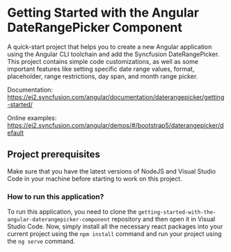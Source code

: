 # Getting Started with the Angular DateRangePicker Component

A quick-start project that helps you to create a new Angular application using the Angular CLI toolchain and add the Syncfusion DateRangePicker. This project contains simple code customizations, as well as some important features like setting specific date range values, format, placeholder, range restrictions, day span, and month range picker.

Documentation: https://ej2.syncfusion.com/angular/documentation/daterangepicker/getting-started/

Online examples: https://ej2.syncfusion.com/angular/demos/#/bootstrap5/daterangepicker/default

## Project prerequisites

Make sure that you have the latest versions of NodeJS and Visual Studio Code in your machine before starting to work on this project.

### How to run this application?

To run this application, you need to clone the `getting-started-with-the-angular-daterangepicker-component` repository and then open it in Visual Studio Code. Now, simply install all the necessary react packages into your current project using the `npm install` command and run your project using the `ng serve` command.